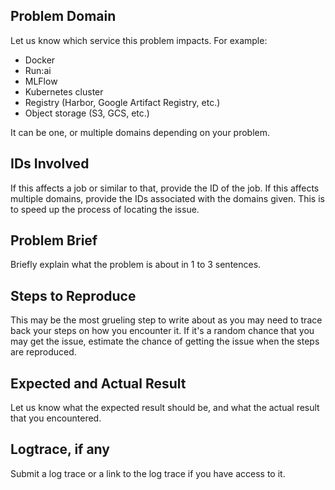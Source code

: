 ## Problem Domain

Let us know which service this problem impacts. For example:
- Docker
- Run:ai
- MLFlow
- Kubernetes cluster
- Registry (Harbor, Google Artifact Registry, etc.)
- Object storage (S3, GCS, etc.)

It can be one, or multiple domains depending on your problem.

## IDs Involved

If this affects a job or similar to that, provide the ID of the job. If 
this affects multiple domains, provide the IDs associated with the 
domains given. This is to speed up the process of locating the issue.

## Problem Brief

Briefly explain what the problem is about in 1 to 3 sentences.

## Steps to Reproduce

This may be the most grueling step to write about as you may need to 
trace back your steps on how you encounter it. If it's a random chance
that you may get the issue, estimate the chance of getting the issue 
when the steps are reproduced.

## Expected and Actual Result

Let us know what the expected result should be, and what the actual 
result that you encountered.

## Logtrace, if any

Submit a log trace or a link to the log trace if you have access to it.